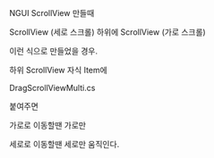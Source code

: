 NGUI ScrollView 만들때 

ScrollView (세로 스크롤)
하위에 ScrollView (가로 스크롤)

이런 식으로 만들었을 경우.

하위 ScrollView 자식 Item에 

DragScrollViewMulti.cs

붙여주면 

가로로 이동할땐 가로만

세로로 이동할땐 세로만 움직인다.
